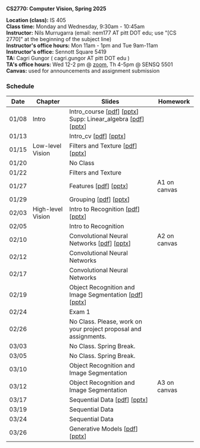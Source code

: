 
**CS2770: Computer Vision, Spring 2025**

**Location (class):** IS 405<br>
**Class time:** Monday and Wednesday, 9:30am - 10:45am<br>
**Instructor:** Nils Murrugarra (email: nem177 AT pitt DOT edu; use "[CS 2770]" at the beginning of the subject line)<br>
**Instructor's office hours:** Mon 11am - 1pm and Tue 9am-11am<br>
**Instructor's office:** Sennott Square 5419<br>
**TA:** Cagri Gungor ( cagri.gungor AT pitt DOT edu )<br>
**TA's office hours:** Wed 12-2 pm @ <a href="https://pitt.zoom.us/j/5098169252">zoom</a>, Th 4-5pm @ SENSQ 5501<br>
**Canvas:** used for announcements and assignment submission<br>

### Schedule

Date        | Chapter      | Slides       | Homework
----------- | -----------  | -----------  | -----------
01/08       | Intro        | Intro_course [[pdf](https://sites.pitt.edu/~nem177/courses/spring25_cs2770/lec_1.intro_course.pdf)] [[pptx](https://sites.pitt.edu/~nem177/courses/spring25_cs2770/lec_1.intro_course.pptx)]<br> Supp: Linear_algebra [[pdf](https://sites.pitt.edu/~nem177/courses/spring25_cs2770/supp.lec_1.linear_algebra.pdf)] [[pptx](https://sites.pitt.edu/~nem177/courses/spring25_cs2770/supp.lec_1.linear_algebra.pptx)]             |
01/13       |              | Intro_cv [[pdf](https://sites.pitt.edu/~nem177/courses/spring25_cs2770/lec_2.intro_cv.pdf)] [[pptx](https://sites.pitt.edu/~nem177/courses/spring25_cs2770/lec_2.intro_cv.pptx)]              |
01/15       | Low-level Vision | Filters and Texture [[pdf](https://sites.pitt.edu/~nem177/courses/spring25_cs2770/lec_3.filters.pdf)] [[pptx](https://sites.pitt.edu/~nem177/courses/spring25_cs2770/lec_3.filters.pptx)]              |
01/20       |              | No Class              |
01/22       |              | Filters and Texture   |
01/27       |              | Features [[pdf](https://sites.pitt.edu/~nem177/courses/spring25_cs2770/lec_4.features.pdf)] [[pptx](https://sites.pitt.edu/~nem177/courses/spring25_cs2770/lec_4.features.pptx)]              | A1 on canvas
01/29       |              | Grouping [[pdf](https://sites.pitt.edu/~nem177/courses/spring25_cs2770/lec_5.grouping.pdf)] [[pptx](https://sites.pitt.edu/~nem177/courses/spring25_cs2770/lec_5.grouping.pptx)]              |
02/03       | High-level Vision | Intro to Recognition [[pdf](https://sites.pitt.edu/~nem177/courses/spring25_cs2770/lec_6.recognition.pdf)] [[pptx](https://sites.pitt.edu/~nem177/courses/spring25_cs2770/lec_6.recognition.pptx)]              |
02/05       |              | Intro to Recognition               |
02/10       |              | Convolutional Neural Networks [[pdf](https://sites.pitt.edu/~nem177/courses/spring25_cs2770/lec_7.cnns.pdf)] [[pptx](https://sites.pitt.edu/~nem177/courses/spring25_cs2770/lec_7.cnns.pptx)]              | A2 on canvas
02/12       |              | Convolutional Neural Networks               |
02/17       |              | Convolutional Neural Networks               |
02/19       |              | Object Recognition and Image Segmentation [[pdf](https://sites.pitt.edu/~nem177/courses/spring25_cs2770/lec_8.objrec.pdf)] [[pptx](https://sites.pitt.edu/~nem177/courses/spring25_cs2770/lec_8.objrec.pptx)]              | 
02/24       |              | Exam 1               | 
02/26       |              | No Class. Please, work on your project proposal and assignments. | 
03/03       |              | No Class. Spring Break. | 
03/05       |              | No Class. Spring Break. | 
03/10       |              | Object Recognition and Image Segmentation | 
03/12       |              | Object Recognition and Image Segmentation | A3 on canvas
03/17       |              | Sequential Data [[pdf](https://sites.pitt.edu/~nem177/courses/spring25_cs2770/lec_9.sequences.pdf)] [[pptx](https://sites.pitt.edu/~nem177/courses/spring25_cs2770/lec_9.sequences.pptx)] | 
03/19       |              | Sequential Data | 
03/24       |              | Sequential Data | 
03/26       |              | Generative Models [[pdf](https://sites.pitt.edu/~nem177/courses/spring25_cs2770/lec_10.gen_models.pdf)] [[pptx](https://sites.pitt.edu/~nem177/courses/spring25_cs2770/lec_10.gen_models.pptx)] | 

